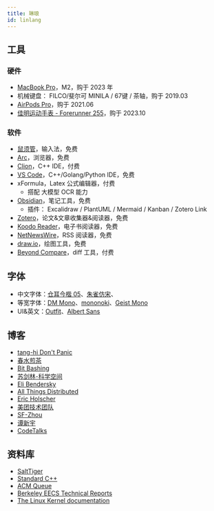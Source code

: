 ```yaml
---
title: 琳琅
id: linlang
---
```


## 工具

### 硬件

- [MacBook Pro](https://www.apple.com.cn/macbook-pro/)，M2，购于 2023 年
- 机械键盘： FILCO/斐尔可 MINILA / 67键 / 茶轴，购于 2019.03
- [AirPods Pro](https://www.apple.com.cn/airpods-pro/)，购于 2021.06
- [佳明运动手表 - Forerunner 255](https://www.garmin.com/en-US/p/780139/)，购于 2023.10

### 软件

- [鼠须管](https://github.com/rime/squirrel)，输入法，免费
- [Arc](https://arc.net/)，浏览器，免费
- [Clion](https://www.jetbrains.com/clion/)，C++ IDE，付费
- [VS Code](https://code.visualstudio.com/)，C++/Golang/Python IDE，免费
- xFormula，Latex 公式编辑器，付费
  - 搭配 大模型 OCR 能力
- [Obsidian](https://obsidian.md/)，笔记工具，免费
  - 插件： Excalidraw / PlantUML / Mermaid / Kanban / Zotero Link
- [Zotero](https://www.zotero.org/)，论文&文章收集器&阅读器，免费
- [Koodo Reader](https://koodoreader.com/zh)，电子书阅读器，免费
- [NetNewsWire](https://netnewswire.com/)，RSS 阅读器，免费
- [draw.io](https://github.com/jgraph/drawio)，绘图工具，免费
- [Beyond Compare](https://www.scootersoftware.com/)，diff 工具，付费

## 字体

- 中文字体：[仓耳今楷 05](https://www.tsanger.cn/)、[朱雀仿宋](https://github.com/TrionesType/zhuque)、
- 等宽字体：[DM Mono](https://fonts.google.com/specimen/DM+Mono)、[mononoki](https://madmalik.github.io/mononoki/)、[Geist Mono](https://fonts.google.com/specimen/Geist+Mono)
- UI&英文：[Outfit](https://fonts.google.com/specimen/Outfit)、[Albert Sans](https://fonts.google.com/specimen/Albert+Sans)

## 博客

- [tang-hi Don't Panic](https://tangdh.life/)
- [春水煎茶](https://writings.sh/)
- [Bit Bashing](https://bitbashing.io/)
- [苏剑林-科学空间](https://kexue.fm/)
- [Eli Bendersky](http://eli.thegreenplace.net/)
- [All Things Distributed](http://www.allthingsdistributed.com/)
- [Eric Holscher](http://ericholscher.com/)
- [美团技术团队](http://tech.meituan.com/)
- [SF-Zhou](https://sf-zhou.github.io/)
- [谭新宇](https://tanxinyu.work/)
- [CodeTalks](https://blog.howardlau.me/)

## 资料库

- [SaltTiger](http://www.salttiger.com/)
- [Standard C++](https://isocpp.org/)
- [ACM Queue](https://queue.acm.org/index.cfm)
- [Berkeley EECS Technical Reports](https://www2.eecs.berkeley.edu/Pubs/TechRpts/)
- [The Linux Kernel documentation](https://www.kernel.org/doc/html/latest/index.html)
